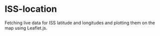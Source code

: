 # ISS-location
Fetching live data for ISS latitude and longitudes and plotting them on the map using Leaflet.js. 
